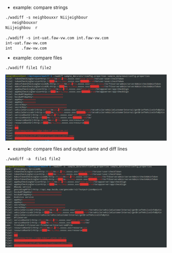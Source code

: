 



* example: compare strings
````
./wadiff -s neighbouxxr Niijeighbour
   neighbouxxr
Niijeighbou  r

./wadiff -s int-uat.faw-vw.com int.faw-vw.com
int-uat.faw-vw.com
int    .faw-vw.com
````


* example: compare files
````
./wadiff file1 file2
````
![example.png](sample_data/example.png)

* example: compare files and output same and diff lines
````
./wadiff -a  file1 file2
````
![example.png](sample_data/example_all.png)

